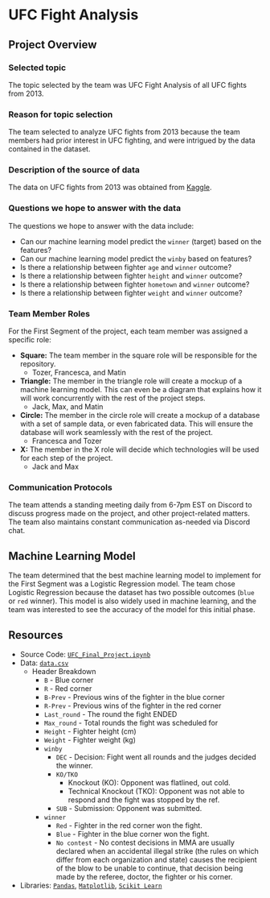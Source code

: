 # UFC Fight Analysis

## Project Overview
### Selected topic
The topic selected by the team was UFC Fight Analysis of all UFC fights from 2013.

### Reason for topic selection
The team selected to analyze UFC fights from 2013 because the team members had prior interest in UFC fighting, and were intrigued by the data contained in the dataset.

### Description of the source of data
The data on UFC fights from 2013 was obtained from [Kaggle](https://www.kaggle.com/calmdownkarm/ufcdataset?select=data.csv).

### Questions we hope to answer with the data
The questions we hope to answer with the data include:
- Can our machine learning model predict the `winner` (target) based on the features?
- Can our machine learning model predict the `winby` based on features?
- Is there a relationship between fighter `age` and `winner` outcome?
- Is there a relationship between fighter `height` and `winner` outcome?
- Is there a relationship between fighter `hometown` and `winner` outcome?
- Is there a relationship between fighter `weight` and `winner` outcome?

### Team Member Roles
For the First Segment of the project, each team member was assigned a specific role:
- **Square:** The team member in the square role will be responsible for the repository.
    - Tozer, Francesca, and Matin
- **Triangle:** The member in the triangle role will create a mockup of a machine learning model. This can even be a diagram that explains how it will work concurrently with the rest of the project steps.
    - Jack, Max, and Matin
- **Circle:** The member in the circle role will create a mockup of a database with a set of sample data, or even fabricated data. This will ensure the database will work seamlessly with the rest of the project.
    - Francesca and Tozer
- **X:** The member in the X role will decide which technologies will be used for each step of the project.
    - Jack and Max

### Communication Protocols
The team attends a standing meeting daily from 6-7pm EST on Discord to discuss progress made on the project, and other project-related matters. The team also maintains constant communication as-needed via Discord chat. 

## Machine Learning Model
The team determined that the best machine learning model to implement for the First Segment was a Logistic Regression model. The team chose Logistic Regression because the dataset has two possible outcomes (`blue` or `red` winner). This model is also widely used in machine learning, and the team was interested to see the accuracy of the model for this initial phase.

## Resources
- Source Code: [`UFC_Final_Project.ipynb`](UFC_Final_Project.ipynb)
- Data: [`data.csv`](Resources/data.csv)
    - Header Breakdown
        - `B` - Blue corner
        - `R` - Red corner
        - `B-Prev` - Previous wins of the fighter in the blue corner
        - `R-Prev` - Previous wins of the fighter in the red corner
        - `Last_round` - The round the fight ENDED
        - `Max_round` - Total rounds the fight was scheduled for
        - `Height` - Fighter height (cm)
        - `Weight` - Fighter weight (kg)
        - `winby`
            - `DEC` - Decision: Fight went all rounds and the judges decided the winner.
            - `KO/TKO`
                - Knockout (KO): Opponent was flatlined, out cold.
                - Technical Knockout (TKO): Opponent was not able to respond and the fight was stopped by the ref.
            - `SUB` - Submission: Opponent was submitted.
        - `winner`
            - `Red` - Fighter in the red corner won the fight.
            - `Blue` - Fighter in the blue corner won the fight.
            - `No contest` - No contest decisions in MMA are usually declared when an accidental illegal strike (the rules on which differ from each organization and state) causes the recipient of the blow to be unable to continue, that decision being made by the referee, doctor, the fighter or his corner.
- Libraries: [`Pandas`](https://pandas.pydata.org), [`Matplotlib`](https://matplotlib.org/), [`Scikit Learn`](https://scikit-learn.org/stable/index.html)
